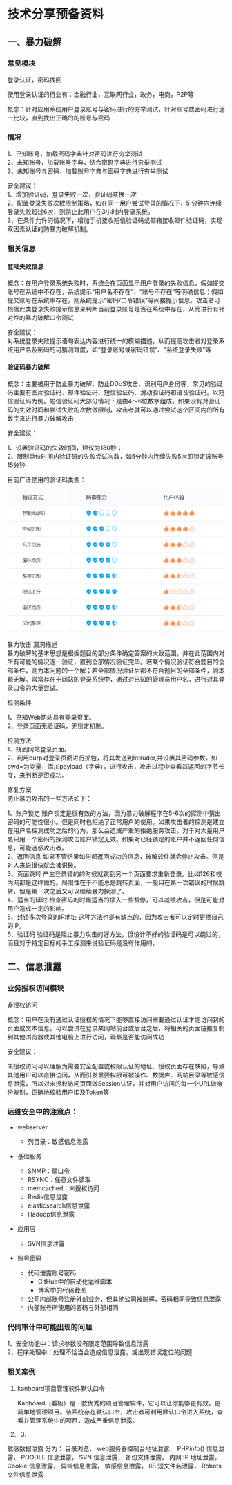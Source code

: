 # 技术分享预备资料

## 一、暴力破解

### 常见模块

登录认证，密码找回

使用登录认证的行业有：金融行业，互联网行业，政务，电商，P2P等

概念：针对应用系统用户登录账号与密码进行的穷举测试，针对账号或密码进行逐一比较，直到找出正确的的账号与密码 

### 情况 

1、已知账号，加载密码字典针对密码进行穷举测试   
2、未知账号，加载账号字典，结合密码字典进行穷举测试   
3、未知账号与密码，加载账号字典与密码字典进行穷举测试 

安全建议：   
1、增加验证码，登录失败一次，验证码变换一次   
2、配置登录失败次数限制策略，如在同一用户尝试登录的情况下，5 分钟内连续登录失败超过6次，则禁止此用户在3小时内登录系统。   
3、在条件允许的情况下，增加手机接收短信验证码或邮箱接收邮件验证码，实现双因素认证的防暴力破解机制。

### 相关信息

#### 登陆失败信息

概念：在用户登录系统失败时，系统会在页面显示用户登录的失败信息，假如提交账号在系统中不存在，系统提示“用户名不存在”、“账号不存在”等明确信息；假如提交账号在系统中存在，则系统提示“密码/口令错误”等间接提示信息。攻击者可根据此类登录失败提示信息来判断当前登录账号是否在系统中存在，从而进行有针对性的暴力破解口令测试

安全建议：      
对系统登录失败提示语句表达内容进行统一的模糊描述，从而提高攻击者对登录系统用户名及密码的可猜测难度，如“登录账号或密码错误”、“系统登录失败”等



#### 验证码暴力破解

概念：主要被用于防止暴力破解、防止DDoS攻击、识别用户身份等，常见的验证码主要有图片验证码、邮件验证码、短信验证码、滑动验证码和语音验证码。以短信验证码为例。短信验证码大部分情况下是由4～6位数字组成，如果没有对验证码的失效时间和尝试失败的次数做限制，攻击者就可以通过尝试这个区间内的所有数字来进行暴力破解攻击

安全建议：

1、设置验证码的失效时间，建议为180秒；  
2、限制单位时间内验证码的失败尝试次数，如5分钟内连续失败5次即锁定该账号15分钟

目前广泛使用的验证码类型：

![&#x7C7B;&#x578B;&#x4E0E;&#x4F7F;&#x7528;](../.gitbook/assets/image%20%28999%29.png)



暴力攻击 漏洞描述  
暴力破解的基本思想是根据题目的部分条件确定答案的大致范围，并在此范围内对所有可能的情况逐一验证，直到全部情况验证完毕。若某个情况验证符合题目的全部条件，则为本问题的一个解；若全部情况验证后都不符合题目的全部条件，则本题无解。常常存在于网站的登录系统中，通过对已知的管理员用户名，进行对其登录口令的大量尝试。 

检测条件

1、已知Web网站具有登录页面。   
2、登录页面无验证码，无锁定机制。 

检测方法  
1、找到网站登录页面。   
2、利用burp对登录页面进行抓包，将其发送到Intruder,并设置其密码参数，如pwd=为变量，添加payload（字典），进行攻击，攻击过程中查看其返回的字节长度，来判断是否成功。 

修复方案  
防止暴力攻击的一些方法如下： 

1、账户锁定 账户锁定是很有效的方法，因为暴力破解程序在5-6次的探测中猜出密码的可能性很小。但是同时也拒绝了正常用户的使用。如果攻击者的探测是建立在用户名探测成功之后的行为，那么会造成严重的拒绝服务攻击。对于对大量用户名只用一个密码的探测攻击账户锁定无效。如果对已经锁定的账户并不返回任何信息，可能迷惑攻击者。   
2、返回信息 如果不管结果如何都返回成功的信息，破解软件就会停止攻击。但是对人来说很快就会被识破。   
3、页面跳转 产生登录错的的时候就跳到另一个页面要求重新登录。比如126和校内网都是这样做的。局限性在于不能总是跳转页面，一般只在第一次错误的时候跳转，但是第一次之后又可以继续暴力探测了。   
4、适当的延时 检查密码的时候适当的插入一些暂停，可以减缓攻击，但是可能对用户造成一定的影响。   
5、封锁多次登录的IP地址 这种方法也是有缺点的，因为攻击者可以定时更换自己的IP。   
6、验证码 验证码是阻止暴力攻击的好方法，但设计不好的验证码是可以绕过的，而且对于特定目标的手工探测来说验证码是没有作用的。





## 二、信息泄露

### 业务授权访问模块

非授权访问

概念：用户在没有通过认证授权的情况下能够直接访问需要通过认证才能访问到的页面或文本信息。可以尝试在登录某网站前台或后台之后，将相关的页面链接复制到其他浏览器或其他电脑上进行访问，观察是否能访问成功

安全建议：    

未授权访问可以理解为需要安全配置或权限认证的地址、授权页面存在缺陷，导致其他用户可以直接访问，从而引发重要权限可被操作、数据库、网站目录等敏感信息泄露，所以对未授权访问页面做Session认证，并对用户访问的每一个URL做身份鉴别，正确地校验用户ID及Token等

### 运维安全中的注意点：

* webserver
  * 列目录：敏感信息泄露
* 基础服务
  * SNMP：弱口令
  * RSYNC：任意文件读取
  * memcached：未授权访问
  * Redis信息泄露
  * elasticsearch信息泄露
  * Hadoop信息泄露
* 应用层
  * SVN信息泄露
* 账号密码

  * 代码泄露账号密码
    * GitHub中的自动化运维脚本
    * 博客中的代码截图
  * 公司内部账号注册外部业务，但其他公司被脱裤，密码相同导致信息泄露
  * 内部账号所使用的密码与外部相同

### 代码审计中可能出现的问题

1、安全功能中：请求参数没有限定范围导致信息泄露  
2、程序处理中：处理不恰当会造成信息泄露，或出现错误定位的问题

### 相关案例

1. kanboard项目管理软件默认口令

   Kanboard（看板）是一款优秀的项目管理软件，它可以让你能够更有效，更简单地管理项目。该系统存在默认口令，攻击者可利用默认口令进入系统，查看并管理系统中的项目，造成严重信息泄露。

2. 3. 
敏感数据泄露 分为： 目录浏览， web服务器控制台地址泄露， PHPinfo\(\) 信息泄露， POODLE 信息泄露， SVN 信息泄露， 备份文件泄露， 内网 IP 地址泄露， Cookie 信息泄露， 异常信息泄露， 敏感信息泄露， IIS 短文件名泄露， Robots 文件信息泄露  


